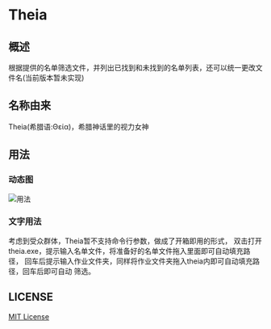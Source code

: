 Theia
===
## 概述
根据提供的名单筛选文件，并列出已找到和未找到的名单列表，还可以统一更改文件名(当前版本暂未实现)

## 名称由来
Theia(希腊语:Θεία)，希腊神话里的视力女神

## 用法
### 动态图
![用法](assets/demo.gif)

### 文字用法
考虑到受众群体，Theia暂不支持命令行参数，做成了开箱即用的形式，
双击打开theia.exe，提示输入名单文件，将准备好的名单文件拖入里面即可自动填充路径，
回车后提示输入作业文件夹，同样将作业文件夹拖入theia内即可自动填充路径，回车后即可自动
筛选。  

## LICENSE
[MIT License](LICENSE)
